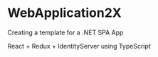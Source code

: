 # WebApplication2X

Creating a template for a .NET SPA App

React + Redux + IdentityServer using TypeScript
